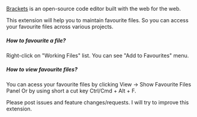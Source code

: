 [Brackets](https://github.com/adobe/brackets) is an open-source code editor built with the web for the web.

This extension will help you to maintain favourite files. So you can access your favourite files across various projects.

##### How to favourite a file?
Right-click on "Working Files" list. You can see "Add to Favourites" menu.

##### How to view favourite files?
You can acess your favourite files by clicking View -> Show Favourite Files Panel Or by using short a cut key Ctrl/Cmd + Alt + F.

Please post issues and feature changes/requests. I will try to improve this extension.
